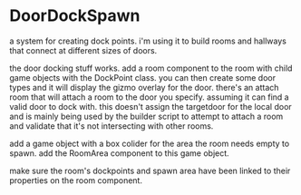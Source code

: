 # DoorDockSpawn
 
a system for creating dock points. i'm using it to build rooms and hallways that connect at different sizes of doors.

the door docking stuff works. add a room component to the room with child game objects with the DockPoint class. you can then create some door types and it will display the gizmo overlay for the door. there's an attach room that will attach a room to the door you specify. assuming it can find a valid door to dock with. this doesn't assign the targetdoor for the local door and is mainly being used by the builder script to attempt to attach a room and validate that it's not intersecting with other rooms.

add a game object with a box colider for the area the room needs empty to spawn. add the RoomArea component to this game object.

make sure the room's dockpoints and spawn area have been linked to their properties on the room component.
